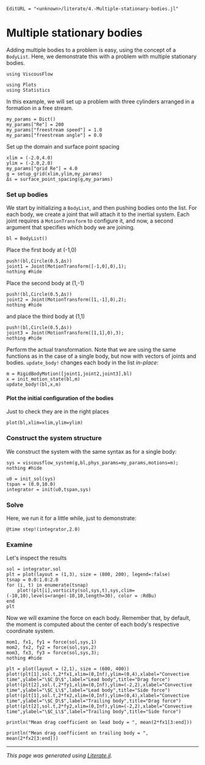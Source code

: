 ```@meta
EditURL = "<unknown>/literate/4.-Multiple-stationary-bodies.jl"
```

# Multiple stationary bodies
Adding multiple bodies to a problem is easy, using the concept of a `BodyList`.
Here, we demonstrate this with a problem with multiple stationary bodies.

````@example 4.-Multiple-stationary-bodies
using ViscousFlow
````

````@example 4.-Multiple-stationary-bodies
using Plots
using Statistics
````

In this example, we will set up a problem with three cylinders arranged in a
formation in a free stream.

````@example 4.-Multiple-stationary-bodies
my_params = Dict()
my_params["Re"] = 200
my_params["freestream speed"] = 1.0
my_params["freestream angle"] = 0.0
````

Set up the domain and surface point spacing

````@example 4.-Multiple-stationary-bodies
xlim = (-2.0,4.0)
ylim = (-2.0,2.0)
my_params["grid Re"] = 4.0
g = setup_grid(xlim,ylim,my_params)
Δs = surface_point_spacing(g,my_params)
````

### Set up bodies
We start by initializing a `BodyList`, and then pushing bodies onto the list.
For each body, we create a joint that will attach it to the inertial system.
Each joint requires a `MotionTransform` to configure it, and now, a second argument that specifies
which body we are joining.

````@example 4.-Multiple-stationary-bodies
bl = BodyList()
````

Place the first body at (-1,0)

````@example 4.-Multiple-stationary-bodies
push!(bl,Circle(0.5,Δs))
joint1 = Joint(MotionTransform([-1,0],0),1);
nothing #hide
````

Place the second body at (1,-1)

````@example 4.-Multiple-stationary-bodies
push!(bl,Circle(0.5,Δs))
joint2 = Joint(MotionTransform([1,-1],0),2);
nothing #hide
````

and place the third body at (1,1)

````@example 4.-Multiple-stationary-bodies
push!(bl,Circle(0.5,Δs))
joint3 = Joint(MotionTransform([1,1],0),3);
nothing #hide
````

 Perform the actual transformation. Note that we are using the same
 functions as in the case of a single body, but now with vectors of joints and bodies.
 `update_body!` changes each body in the list *in-place*:

````@example 4.-Multiple-stationary-bodies
m = RigidBodyMotion([joint1,joint2,joint3],bl)
x = init_motion_state(bl,m)
update_body!(bl,x,m)
````

#### Plot the initial configuration of the bodies
Just to check they are in the right places

````@example 4.-Multiple-stationary-bodies
plot(bl,xlim=xlim,ylim=ylim)
````

### Construct the system structure
We construct the system with the same syntax as for a single body:

````@example 4.-Multiple-stationary-bodies
sys = viscousflow_system(g,bl,phys_params=my_params,motions=m);
nothing #hide
````

````@example 4.-Multiple-stationary-bodies
u0 = init_sol(sys)
tspan = (0.0,10.0)
integrator = init(u0,tspan,sys)
````

### Solve
Here, we run it for a little while, just to demonstrate:

````@example 4.-Multiple-stationary-bodies
@time step!(integrator,2.0)
````

### Examine
Let's inspect the results

````@example 4.-Multiple-stationary-bodies
sol = integrator.sol
plt = plot(layout = (1,3), size = (800, 200), legend=:false)
tsnap = 0.0:1.0:2.0
for (i, t) in enumerate(tsnap)
    plot!(plt[i],vorticity(sol,sys,t),sys,clim=(-10,10),levels=range(-10,10,length=30), color = :RdBu)
end
plt
````

Now we will examine the force on each body. Remember that, by default, the moment is
computed about the center of each body's respective coordinate system.

````@example 4.-Multiple-stationary-bodies
mom1, fx1, fy1 = force(sol,sys,1)
mom2, fx2, fy2 = force(sol,sys,2)
mom3, fx3, fy3 = force(sol,sys,3);
nothing #hide
````

````@example 4.-Multiple-stationary-bodies
plt = plot(layout = (2,1), size = (600, 400))
plot!(plt[1],sol.t,2*fx1,xlim=(0,Inf),ylim=(0,4),xlabel="Convective time",ylabel="\$C_D\$",label="Lead body",title="Drag force")
plot!(plt[2],sol.t,2*fy1,xlim=(0,Inf),ylim=(-2,2),xlabel="Convective time",ylabel="\$C_L\$",label="Lead body",title="Side force")
plot!(plt[1],sol.t,2*fx2,xlim=(0,Inf),ylim=(0,4),xlabel="Convective time",ylabel="\$C_D\$",label="Trailing body",title="Drag force")
plot!(plt[2],sol.t,2*fy2,xlim=(0,Inf),ylim=(-2,2),xlabel="Convective time",ylabel="\$C_L\$",label="Trailing body",title="Side force")
````

````@example 4.-Multiple-stationary-bodies
println("Mean drag coefficient on lead body = ", mean(2*fx1[3:end]))
````

````@example 4.-Multiple-stationary-bodies
println("Mean drag coefficient on trailing body = ", mean(2*fx2[3:end]))
````

---

*This page was generated using [Literate.jl](https://github.com/fredrikekre/Literate.jl).*

